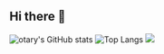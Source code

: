 ## Hi there 👋

![otary's GitHub stats](https://github-readme-stats.vercel.app/api?username=LittleBlacky)
![Top Langs](https://github-readme-stats.vercel.app/api/top-langs/?username=LittleBlacky&layout=compact&theme=tokyonight)
![](https://komarev.com/ghpvc/?username=LittleBlacky&abbreviated=true)